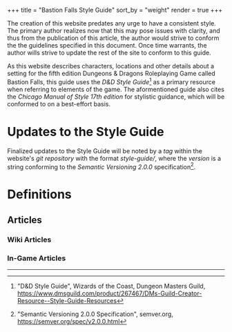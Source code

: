 +++
title = "Bastion Falls Style Guide"
sort_by = "weight"
render = true
+++

The creation of this website predates any urge to have a consistent style. The primary author realizes now that this may pose issues with clarity, and thus from the publication of this article, the author would strive to conform the the guidelines specified in this document. Once time warrants, the author wills strive to update the rest of the site to conform to this guide.

As this website describes characters, locations and other details about a setting for the fifth edition Dungeons & Dragons Roleplaying Game called Bastion Falls, this guide uses the *D&D Style Guide*[^1] as a primary resource when referring to elements of the game. The aformentioned guide also cites the *Chicago Manual of Style 17th edition* for stylistic guidance, which will be conformed to on a best-effort basis.

# Updates to the Style Guide

Finalized updates to the Style Guide will be noted by a *tag* within the website's *git repository* with the format *style-guide/<version>*, where the *version* is a string conforming to the *Semantic Versioning 2.0.0* specification[^2].

# Definitions

## Articles

### Wiki Articles

### In-Game Articles

---
[^1]: "D&D Style Guide", Wizards of the Coast, Dungeon Masters Guild, <https://www.dmsguild.com/product/267467/DMs-Guild-Creator-Resource--Style-Guide-Resources>

[^2]: "Semantic Versioning 2.0.0 Specification", semver.org,
    <https://semver.org/spec/v2.0.0.html>
